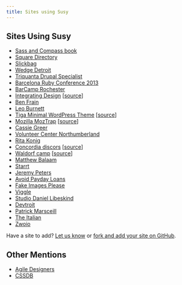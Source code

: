 ```yaml
---
title: Sites using Susy
---
```


## Sites Using Susy

- [Sass and Compass book](http://sassandcompass.com)
- [Square Directory](https://squareup.com/directory)
- [Slickbag](http://slickbag.se/)
- [Wedge Detroit](http://wedgedetroit.com/)
- [Triquanta Drupal Specialist](http://www.triquanta.nl/)
- [Barcelona Ruby Conference 2013](http://www.baruco.org/)
- [BarCamp Rochester](http://barcamproc.org/)
- [Integrating Design](http://hholz.com/) [[source](https://github.com/hilary/hilary.github.com)]
- [Ben Frain](http://benfrain.com/)
- [Leo Burnett](http://leoburnett.co.uk/)
- [Tiga Minimal WordPress Theme](http://wordpress.org/extend/themes/tiga) [[source](https://github.com/satrya/tiga/downloads)]
- [Mozilla MozTrap](https://moztrap.mozilla.org/) [[source](https://github.com/mozilla/moztrap "MozTrap source")]
- [Cassie Greer](http://www.cassiegreer.com)
- [Volunteer Center Northumberland](https://volunteeringnorthumberland.org.uk/)
- [Rita Konig](http://ritakonig.com/)
- [Concordia discors](http://www.ffzg.unizg.hr/zbor/) [[source](https://github.com/silvenon/concordia-discors "discords source")]
- [Waldorf camp](http://waldorfcamp.net/) [[source](https://github.com/jimick/waldorfcamp "Waldorf source")]
- [Matthew Balaam](http://www.matthewbalaam.co.uk/)
- [Starrt](http://starrt.dk/)
- [Jeremy Peters](http://jeremypeters.co.uk/)
- [Avoid Payday Loans](http://avoidpaydayloans.com/)
- [Fake Images Please](http://fakeimg.pl/)
- [Viggle](http://www.viggle.com/)
- [Studio Daniel Libeskind](http://daniel-libeskind.com/)
- [Devtroit](http://devtroit.com/)
- [Patrick Marsceill](http://patrickmarsceill.com)
- [The Italian](http://theitalian.com.au)
- [Zwoio](http://www.zwoio.de)

Have a site to add? [Let us know](http://twitter.com/compasssusy/) or [fork and add your site on GitHub](https://github.com/ericam/susy).

## Other Mentions

- [Agile Designers](http://www.agiledesigners.com/resources/coding-tools/susy)
- [CSSDB](http://cssdb.co/search?q=susy)

<!--
[Renault TV](http://renault.tv/)
[HR &hearts; PE](http://www.hrlovespe.com/)
[My job would be easier if...](http://www.myjobwouldbeeasierif.com/)
 -->
